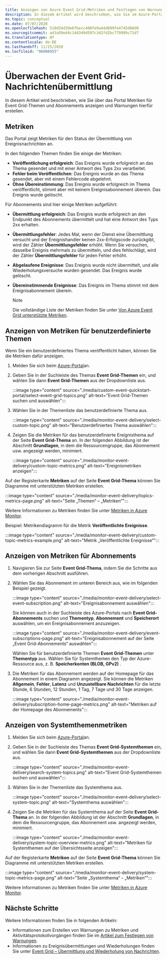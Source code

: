 ```yaml
---
title: Anzeigen von Azure Event Grid-Metriken und Festlegen von Warnungen
description: In diesem Artikel wird beschrieben, wie Sie im Azure-Portal Metriken für Azure Event Grid-Themen und Abonnements anzeigen und Warnungen hierfür erstellen.
ms.topic: conceptual
ms.date: 07/07/2020
ms.openlocfilehash: 518d34d39e6fbecc408fe9a44d899fe4745d60d0
ms.sourcegitcommit: a43a59e44c14d349d597c3d2fd2bc779989c71d7
ms.translationtype: HT
ms.contentlocale: de-DE
ms.lasthandoff: 11/25/2020
ms.locfileid: "96008955"
---
```

# <a name="monitor-event-grid-message-delivery"></a>Überwachen der Event Grid-Nachrichtenübermittlung 
In diesem Artikel wird beschrieben, wie Sie über das Portal Metriken für Event Grid-Themen und Abonnements anzeigen und Warnungen hierfür erstellen. 

## <a name="metrics"></a>Metriken

Das Portal zeigt Metriken für den Status der Übermittlung von Ereignisnachrichten an.

In den folgenden Themen finden Sie einige der Metriken:

* **Veröffentlichung erfolgreich**: Das Ereignis wurde erfolgreich an das Thema gesendet und mit einer Antwort des Typs 2xx verarbeitet.
* **Fehler beim Veröffentlichen**: Das Ereignis wurde an das Thema gesendet, aber mit einem Fehlercode abgelehnt.
* **Ohne Übereinstimmung**: Das Ereignis wurde erfolgreich im Thema veröffentlicht, stimmt aber mit keinem Ereignisabonnement überein. Das Ereignis wurde gelöscht.

Für Abonnements sind hier einige Metriken aufgeführt:

* **Übermittlung erfolgreich**: Das Ereignis wurde erfolgreich an den Endpunkt des Abonnements übermittelt und hat eine Antwort des Typs 2xx erhalten.
* **Übermittlungsfehler**: Jedes Mal, wenn der Dienst eine Übermittlung versucht und der Ereignishandler keinen 2xx-Erfolgscode zurückgibt, wird der Zähler **Übermittlungsfehler** erhöht. Wenn Sie versuchen, dasselbe Ereignis mehrmals zu übermitteln, und dies fehlschlägt, wird der Zähler **Übermittlungsfehler** für jeden Fehler erhöht.
* **Abgelaufene Ereignisse**: Das Ereignis wurde nicht übermittelt, und alle Wiederholungsversuche wurden gesendet. Das Ereignis wurde gelöscht.
* **Übereinstimmende Ereignisse**: Das Ereignis im Thema stimmt mit dem Ereignisabonnement überein.

    > [!NOTE]
    > Die vollständige Liste der Metriken finden Sie unter [Von Azure Event Grid unterstützte Metriken](metrics.md).

## <a name="view-custom-topic-metrics"></a>Anzeigen von Metriken für benutzerdefinierte Themen

Wenn Sie ein benutzerdefiniertes Thema veröffentlicht haben, können Sie die Metriken dafür anzeigen. 

1. Melden Sie sich beim [Azure-Portal](https://portal.azure.com/)an.
2. Geben Sie in der Suchleiste des Themas **Event Grid-Themen** ein, und wählen Sie dann **Event Grid-Themen** aus der Dropdownliste aus. 

    :::image type="content" source="./media/custom-event-quickstart-portal/select-event-grid-topics.png" alt-text="Event Grid-Themen suchen und auswählen":::
3. Wählen Sie in der Themenliste das benutzerdefinierte Thema aus. 

    :::image type="content" source="./media/monitor-event-delivery/select-custom-topic.png" alt-text="Benutzerdefiniertes Thema auswählen":::
4. Zeigen Sie die Metriken für das benutzerdefinierte Ereignisthema auf der Seite **Event Grid-Thema** an. In der folgenden Abbildung ist der Abschnitt **Grundlagen**, in dem die Ressourcengruppe, das Abonnement usw. angezeigt werden, minimiert. 

    :::image type="content" source="./media/monitor-event-delivery/custom-topic-metrics.png" alt-text="Ereignismetriken anzeigen":::

Auf der Registerkarte **Metriken** auf der Seite **Event Grid-Thema** können Sie Diagramme mit unterstützten Metriken erstellen.

:::image type="content" source="./media/monitor-event-delivery/topics-metrics-page.png" alt-text="Seite „Themen“ – „Metriken“":::

Weitere Informationen zu Metriken finden Sie unter [Metriken in Azure Monitor](../azure-monitor/platform/data-platform-metrics.md).

Beispiel: Metrikendiagramm für die Metrik **Veröffentlichte Ereignisse**.

:::image type="content" source="./media/monitor-event-delivery/custom-topic-metrics-example.png" alt-text="Metrik „Veröffentlichte Ereignisse“":::


## <a name="view-subscription-metrics"></a>Anzeigen von Metriken für Abonnements
1. Navigieren Sie zur Seite **Event Grid-Thema**, indem Sie die Schritte aus dem vorherigen Abschnitt ausführen. 
2. Wählen Sie das Abonnement im unteren Bereich aus, wie im folgenden Beispiel gezeigt. 

    :::image type="content" source="./media/monitor-event-delivery/select-event-subscription.png" alt-text="Ereignisabonnement auswählen":::    

    Sie können auch in der Suchleiste des Azure-Portals nach **Event Grid-Abonnements** suchen und **Thementyp**, **Abonnement** und **Speicherort** auswählen, um ein Ereignisabonnement anzuzeigen. 

    :::image type="content" source="./media/monitor-event-delivery/event-subscriptions-page.png" alt-text="Ereignisabonnement auf der Seite „Event Grid-Abonnements“ auswählen":::        

    Wählen Sie für benutzerdefinierte Themen **Event Grid-Themen** unter **Thementyp** aus. Wählen Sie für Systemthemen den Typ der Azure-Ressource aus, z. B. **Speicherkonten (BLOB, GPv2)** . 
3. Die Metriken für das Abonnement werden auf der Homepage für das Abonnement in einem Diagramm angezeigt. Sie können die Metriken **Allgemein**, **Fehler**, **Latenz** und **Unzustellbare Nachrichten** für die letzte Stunde, 6 Stunden, 12 Stunden, 1 Tag, 7 Tage und 30 Tage anzeigen. 

    :::image type="content" source="./media/monitor-event-delivery/subscription-home-page-metrics.png" alt-text="Metriken auf der Homepage des Abonnements":::    

## <a name="view-system-topic-metrics"></a>Anzeigen von Systemthemenmetriken

1. Melden Sie sich beim [Azure-Portal](https://portal.azure.com/)an.
2. Geben Sie in der Suchleiste des Themas **Event Grid-Systemthemen** ein, und wählen Sie dann **Event Grid-Systemthemen** aus der Dropdownliste aus. 

    :::image type="content" source="./media/monitor-event-delivery/search-system-topics.png" alt-text="Event Grid-Systemthemen suchen und auswählen":::
3. Wählen Sie in der Themenliste das Systemthema aus. 

    :::image type="content" source="./media/monitor-event-delivery/select-system-topic.png" alt-text="Systemthema auswählen":::
4. Zeigen Sie die Metriken für das Systemthema auf der Seite **Event Grid-Thema** an. In der folgenden Abbildung ist der Abschnitt **Grundlagen**, in dem die Ressourcengruppe, das Abonnement usw. angezeigt werden, minimiert. 

    :::image type="content" source="./media/monitor-event-delivery/system-topic-overview-metrics.png" alt-text="Metriken für Systemthemen auf der Übersichtsseite anzeigen":::

Auf der Registerkarte **Metriken** auf der Seite **Event Grid-Thema** können Sie Diagramme mit unterstützten Metriken erstellen.

:::image type="content" source="./media/monitor-event-delivery/system-topic-metrics-page.png" alt-text="Seite „Systemthema“ – „Metriken“":::

Weitere Informationen zu Metriken finden Sie unter [Metriken in Azure Monitor](../azure-monitor/platform/data-platform-metrics.md).


## <a name="next-steps"></a>Nächste Schritte
Weitere Informationen finden Sie in folgenden Artikeln:

- Informationen zum Erstellen von Warnungen zu Metriken und Aktivitätsprotokollvorgängen finden Sie im [Artikel zum Festlegen von Warnungen](set-alerts.md).
- Informationen zu Ereignisübermittlungen und Wiederholungen finden Sie unter [Event Grid – Übermittlung und Wiederholung von Nachrichten](delivery-and-retry.md).
